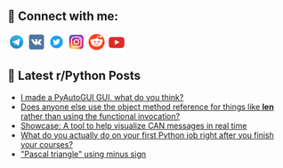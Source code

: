 ## 🔎 Connect with me:
[<img src="https://github.com/bullbesh/bullbesh/blob/main/images/Telegram.png" width="32" height="32" />](https://t.me/bullbesh)
[<img src="https://github.com/bullbesh/bullbesh/blob/main/images/VK.png" width="32" height="32" />](https://vk.com/bullbesh)
[<img src="https://github.com/bullbesh/bullbesh/blob/main/images/Twitter.png" width="32" height="32" />](https://twitter.com/bullbesh1)
[<img src="https://github.com/bullbesh/bullbesh/blob/main/images/Instagram.png" width="32" height="32" />](https://www.instagram.com/bullbesh)
[<img src="https://github.com/bullbesh/bullbesh/blob/main/images/Reddit.png" width="32" height="32" />](https://www.reddit.com/user/bullbesh)
[<img src="https://github.com/bullbesh/bullbesh/blob/main/images/YouTube.png" width="32" height="32" />](https://www.youtube.com/channel/UCtfjRs6uzgq5mfm8S06WTcg)

## 📕 Latest r/Python Posts
<!-- BLOG-POST-LIST:START -->
- [I made a PyAutoGUI GUI, what do you think?](https://www.reddit.com/r/Python/comments/12uenpr/i_made_a_pyautogui_gui_what_do_you_think/)
- [Does anyone else use the object method reference for things like __len__ rather than using the functional invocation?](https://www.reddit.com/r/Python/comments/12ue0qi/does_anyone_else_use_the_object_method_reference/)
- [Showcase: A tool to help visualize CAN messages in real time](https://www.reddit.com/r/Python/comments/12uc262/showcase_a_tool_to_help_visualize_can_messages_in/)
- [What do you actually do on your first Python job right after you finish your courses?](https://www.reddit.com/r/Python/comments/12ubvnb/what_do_you_actually_do_on_your_first_python_job/)
- [&quot;Pascal triangle&quot; using minus sign](https://www.reddit.com/r/Python/comments/12u8og9/pascal_triangle_using_minus_sign/)
<!-- BLOG-POST-LIST:END -->
